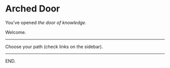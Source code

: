 # Arched Door

You've opened _the door of knowledge_.

Welcome.

---

Choose your path (check links on the sidebar).

<!--

TODO:

A choose-your-own-adventure style section.

-->

---

END.
